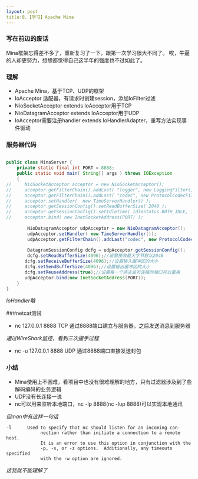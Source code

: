 ```yaml
---
layout: post
title:8.【学习】Apache Mina
---
```


### 写在前边的废话

Mina框架忘得差不多了，重新复习了一下，跟第一次学习很大不同了。
唉，牛逼的人却更努力，想想都觉得自己这半年的强度也不过如此了。

### 理解
- Apache Mina，基于TCP、UDP的框架
- IoAcceptor 适配器，有请求时创建session，添加IoFilter过滤
- NioSocketAcceptor extends IoAcceptor用于TCP
- NioDatagramAcceptor extends IoAcceptor用于UDP
- IoAcceptor需要注册handler extends IoHandlerAdapter，重写方法实现事件驱动

### 服务器代码
```java

public class MinaServer {
	private static final int PORT = 8888;
	public static void main( String[] args ) throws IOException
	{
//	   NioSocketAcceptor acceptor = new NioSocketAcceptor();
//	   acceptor.getFilterChain().addLast( "logger", new LoggingFilter() );
//	   acceptor.getFilterChain().addLast( "codec", new ProtocolCodecFilter( new TextLineCodecFactory( Charset.forName( "UTF-8" ))));
//	   acceptor.setHandler(  new TimeServerHandler() );
//	   acceptor.getSessionConfig().setReadBufferSize( 2048 );
//	   acceptor.getSessionConfig().setIdleTime( IdleStatus.BOTH_IDLE, 10 );
//	   acceptor.bind( new InetSocketAddress(PORT) );
	   
		NioDatagramAcceptor udpAcceptor = new NioDatagramAcceptor();
		udpAcceptor.setHandler( new TimeServerHandler());
		udpAcceptor.getFilterChain().addLast("codec", new ProtocolCodecFilter(new TextLineCodecFactory( Charset.forName( "UTF-8" ))));
		
		DatagramSessionConfig dcfg = udpAcceptor.getSessionConfig();
		dcfg.setReadBufferSize(4096);//设置接收最大字节默认2048  
       dcfg.setReceiveBufferSize(4096);//设置输入缓冲区的大小  
       dcfg.setSendBufferSize(4096);//设置输出缓冲区的大小  
       dcfg.setReuseAddress(true);//设置每一个非主监听连接的端口可以重用  
       udpAcceptor.bind(new InetSocketAddress(PORT));
	}
}
```
_IoHandler略_

###netcat测试

- nc 127.0.0.1 8888
TCP 通过8888端口建立与服务器，之后发送消息到服务器

_通过WireShark监控，看到三次握手过程_

- nc -u 127.0.0.1 8888
UDP 通过8888端口直接发送封包

### 小结
- Mina使用上不困难，看项目中也没有很难理解的地方，只有过滤器涉及到了些解码编码的业务逻辑
- UDP没有长连接一说
- nc可以用来监听本地端口，nc -lp 8888(nc -lup 8888)可以实现本地通讯

_但man中有这样一句话_

```
-l      Used to specify that nc should listen for an incoming con-
             nection rather than initiate a connection to a remote host.
             It is an error to use this option in conjunction with the
             -p, -s, or -z options.  Additionally, any timeouts specified
             with the -w option are ignored.
```
_这我就不能理解了_



